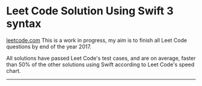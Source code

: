 Leet Code Solution Using Swift 3 syntax
===================
[leetcode.com](leetcode.com)
This is a work in progress, my aim is to finish all Leet Code questions by end of the year 2017. 


All solutions have passed Leet Code's test cases, and are on average, faster than 50% of the other solutions using Swift according to Leet Code's speed chart.

----------

